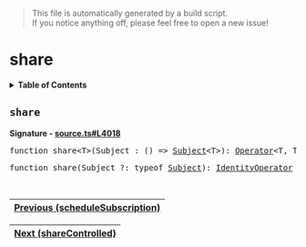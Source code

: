 > This file is automatically generated by a build script.<br>If you notice anything off, please feel free to open a new issue!

# share

<details><summary><b>Table of Contents</b></summary>

1. [<code>share</code>](#share)</details>

## <a name="share"></a><code>share</code>

<b>Signature - [source.ts#L4018](..\/..\/packages\/core\/src\/source.ts#L4018)</b>

<pre>function share&lt;T&gt;(Subject_: () =&gt; <a href="../05-api-subject/00-Subject.md#Subject-Interface">Subject</a>&lt;T&gt;): <a href="000-Operator.md#Operator">Operator</a>&lt;T, T&gt;</pre>

<pre>function share(Subject_?: typeof <a href="../05-api-subject/00-Subject.md#Subject-Function">Subject</a>): <a href="001-IdentityOperator.md#IdentityOperator">IdentityOperator</a></pre><br>

| [Previous \(scheduleSubscription\)](065-scheduleSubscription.md#readme) |
| --- |

<div align="right">

| [Next \(shareControlled\)](067-shareControlled.md#readme) |
| --- |
</div>
